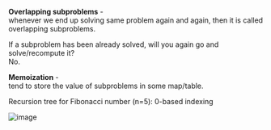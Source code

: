 **Overlapping subproblems** -  
whenever we end up solving same problem again and again, then it is called overlapping subproblems. 
  
If a subproblem has been already solved, will you again go and solve/recompute it?  
No.  
  
**Memoization**  -   
tend to store the value of subproblems in some map/table.  

Recursion tree for Fibonacci number (n=5):  0-based indexing   
  
![image](https://github.com/user-attachments/assets/3e061ed9-0888-4455-ac4a-1b32b5d98c16)

 
